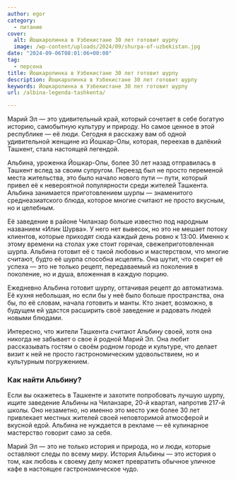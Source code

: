 ```yaml
---
author: egor
category:
  - питание
cover:
  alt: Йошкаролинка в Узбекистане 30 лет готовит шурпу
  image: /wp-content/uploads/2024/09/shurpa-of-uzbekistan.jpg
date: "2024-09-06T08:01:06+00:00"
tag:
  - персона
title: Йошкаролинка в Узбекистане 30 лет готовит шурпу
description: Йошкаролинка в Узбекистане 30 лет готовит шурпу
keywords: Йошкаролинка в Узбекистане 30 лет готовит шурпу
url: /albina-legenda-tashkenta/

---
```

Марий Эл — это удивительный край, который сочетает в себе богатую историю, самобытную культуру и природу. Но самое ценное в этой республике — её люди. Сегодня я расскажу вам об одной удивительной женщине из Йошкар-Олы, которая, переехав в далёкий Ташкент, стала настоящей легендой.

Альбина, уроженка Йошкар-Олы, более 30 лет назад отправилась в Ташкент вслед за своим супругом. Переезд был не просто переменой места жительства, это было начало нового пути — пути, который привел её к невероятной популярности среди жителей Ташкента. Альбина занимается приготовлением шурпы — знаменитого среднеазиатского блюда, которое многие считают не просто вкусным, но и целебным.

Её заведение в районе Чиланзар больше известно под народным названием «Илик Шурва». У него нет вывесок, но это не мешает потоку клиентов, которые приходят сюда каждый день ровно к 13:00. Именно к этому времени на столах уже стоит горячая, свежеприготовленная шурпа. Альбина готовит её с такой любовью и мастерством, что многие считают, будто её шурпа способна исцелять. Она шутит, что секрет её успеха — это не только рецепт, передаваемый из поколения в поколение, но и душа, вложенная в каждую порцию.

Ежедневно Альбина готовит шурпу, оттачивая рецепт до автоматизма. Её кухня небольшая, но если бы у неё было больше пространства, она бы, по её словам, начала готовить и манты. Кто знает, возможно, в будущем ей удастся расширить своё заведение и радовать людей новыми блюдами.

Интересно, что жители Ташкента считают Альбину своей, хотя она никогда не забывает о свое й родной Марий Эл. Она любит рассказывать гостям о своём родном городе и культуре, что делает визит к ней не просто гастрономическим удовольствием, но и культурным погружением.

### Как найти Альбину?

Если вы окажетесь в Ташкенте и захотите попробовать лучшую шурпу, ищите заведение Альбины на Чиланзаре, 20-й квартал, напротив 217-й школы. Оно незаметно, но именно это место уже более 30 лет привлекает местных жителей своей неповторимой атмосферой и вкусной едой. Альбина не нуждается в рекламе — её кулинарное мастерство говорит само за себя.

Марий Эл — это не только история и природа, но и люди, которые оставляют следы по всему миру. История Альбины — это история о том, как любовь к своему делу может превратить обычное уличное кафе в настоящее гастрономическое чудо.
